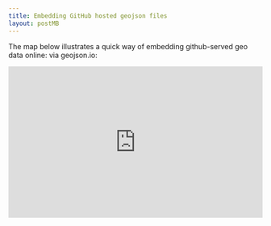 ```yaml
---
title: Embedding GitHub hosted geojson files
layout: postMB
---
```


The map below illustrates a quick way of embedding github-served geo data online: via geojson.io:

<iframe frameborder="0" width="100%" height="300" src="http://bl.ocks.org/d/413a6a744bfda22615cc"></iframe>
